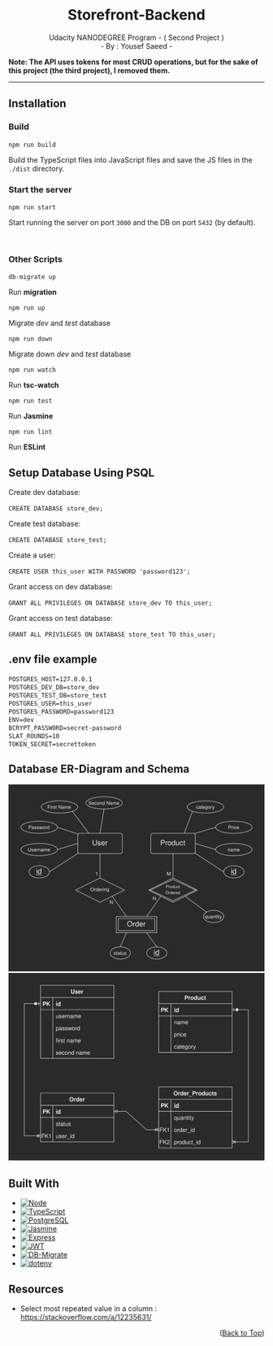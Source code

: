 <a name="readme-top"></a>

<h1 align="center">
  Storefront-Backend
</h1>

<p align="center">
  Udacity NANODEGREE Program - ( Second Project )
<br>
  - By : Yousef Saeed - 
<br>

  **Note: The API uses tokens for most CRUD operations, but for the sake of this project (the third project), I removed them.**
</p>

---

## Installation

### Build

```
npm run build
```

Build the TypeScript files into JavaScript files and save the JS files in the `./dist` directory.

### Start the server

```
npm run start
```

Start running the server on port `3000` and the DB on port `5432` (by default).

<br>

### Other Scripts

```
db-migrate up
```

Run **migration**

```
npm run up
```

Migrate *dev* and *test* database

```
npm run down
```

Migrate down *dev* and *test* database

```
npm run watch
```

Run **tsc-watch**

```
npm run test
```
Run **Jasmine**

```
npm run lint
```

Run **ESLint**


## Setup Database Using PSQL

Create dev database:

`CREATE DATABASE store_dev;`

Create test database:

`CREATE DATABASE store_test;`

Create a user:

`CREATE USER this_user WITH PASSWORD 'password123';`

Grant access on dev database:

`GRANT ALL PRIVILEGES ON DATABASE store_dev TO this_user;`

Grant access on test database:

`GRANT ALL PRIVILEGES ON DATABASE store_test TO this_user;`


## .env file example

```
POSTGRES_HOST=127.0.0.1
POSTGRES_DEV_DB=store_dev
POSTGRES_TEST_DB=store_test
POSTGRES_USER=this_user
POSTGRES_PASSWORD=password123
ENV=dev
BCRYPT_PASSWORD=secret-password
SLAT_ROUNDS=10
TOKEN_SECRET=secrettoken
```


## Database ER-Diagram and Schema

<img src="db-erdiagram.png">
<img src="db-schema.png">


## Built With

* [![Node][node.shield]][node-url]
* [![TypeScript][ts.shield]][ts-url]
* [![PostgreSQL][pgsql.shield]][pgsql-url]
* [![Jasmine][jasmine.shield]][jasmine-url]
* [![Express][express.shield]][express-url]
* [![JWT][jwt.shield]][jwt-url]
* [![DB-Migrate][dbmig.shield]][dbmig-url]
* [![dotenv][dotenv.shield]][dotenv-url]


## Resources

- Select most repeated value in a column : https://stackoverflow.com/a/12235631/


<p align="right">(<a href="#readme-top">Back to Top</a>)</p>


[node.shield]: https://img.shields.io/badge/Node-43853D?style=for-the-badge&logo=node.js&logoColor=white
[node-url]: https://nodejs.org/

[ts.shield]: https://img.shields.io/badge/TypeScript-007ACC?style=for-the-badge&logo=typescript&logoColor=white
[ts-url]: https://www.typescriptlang.org/

[jasmine.shield]: https://img.shields.io/badge/Jasmine-8a4182?style=for-the-badge&logo=jasmine&logoColor=white
[jasmine-url]: https://jasmine.github.io/

[express.shield]: https://img.shields.io/badge/Express-404D59?style=for-the-badge&logo=express&logoColor=white
[express-url]: https://expressjs.com/

[pgsql.shield]: https://img.shields.io/badge/PostgreSQL-316192?style=for-the-badge&logo=postgresql&logoColor=white
[pgsql-url]: https://www.postgresql.org/

[jwt.shield]: https://img.shields.io/badge/json%20web%20tokens-323330?style=for-the-badge&logo=json-web-tokens&logoColor=pink
[jwt-url]: https://jwt.io/

[dbmig.shield]: https://img.shields.io/badge/db--migrate-d4d0cb?style=for-the-badge
[dbmig-url]: https://db-migrate.readthedocs.io/

[dotenv.shield]: https://img.shields.io/badge/.dotenv-ecd53f?style=for-the-badge
[dotenv-url]: https://www.dotenv.org/


